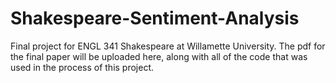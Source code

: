 # Shakespeare-Sentiment-Analysis

Final project for ENGL 341 Shakespeare at Willamette University.  The pdf for the final paper will be uploaded here, along with all of the code that was used in the process of this project.
